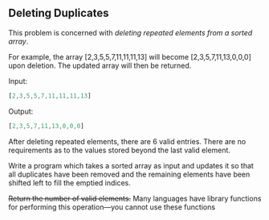 ## Deleting Duplicates
This problem is concerned with *deleting repeated elements from a sorted array*. 

For example, the array [2,3,5,5,7,11,11,11,13] will become [2,3,5,7,11,13,0,0,0] upon deletion. The updated array will then be returned.

Input: 
```js
[2,3,5,5,7,11,11,11,13]
```
Output:
```js
[2,3,5,7,11,13,0,0,0]
```
After deleting repeated elements, there are 6 valid entries. There are no requirements as to the values stored beyond the last valid element.

Write a program which takes a sorted array as input and updates it so that all duplicates have been removed and the remaining elements have been shifted left to fill the emptied indices. 

~~Return the number of valid elements.~~ 
Many languages have library functions for performing this operation—you cannot use these functions
